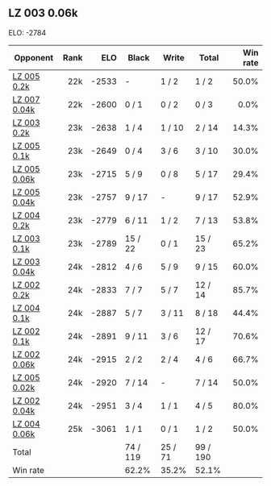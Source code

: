 ## LZ 003 0.06k ##

ELO: -2784

Opponent | Rank | ELO | Black | Write | Total | Win rate
---------|-----:|----:|-------|-------|-------|-------:
[LZ 005 0.2k](LZ%20005%200.2k.md) | 22k | -2533 | - | 1 / 2 | 1 / 2 | 50.0%
[LZ 007 0.04k](LZ%20007%200.04k.md) | 22k | -2600 | 0 / 1 | 0 / 2 | 0 / 3 | 0.0%
[LZ 003 0.2k](LZ%20003%200.2k.md) | 23k | -2638 | 1 / 4 | 1 / 10 | 2 / 14 | 14.3%
[LZ 005 0.1k](LZ%20005%200.1k.md) | 23k | -2649 | 0 / 4 | 3 / 6 | 3 / 10 | 30.0%
[LZ 005 0.06k](LZ%20005%200.06k.md) | 23k | -2715 | 5 / 9 | 0 / 8 | 5 / 17 | 29.4%
[LZ 005 0.04k](LZ%20005%200.04k.md) | 23k | -2757 | 9 / 17 | - | 9 / 17 | 52.9%
[LZ 004 0.2k](LZ%20004%200.2k.md) | 23k | -2779 | 6 / 11 | 1 / 2 | 7 / 13 | 53.8%
[LZ 003 0.1k](LZ%20003%200.1k.md) | 23k | -2789 | 15 / 22 | 0 / 1 | 15 / 23 | 65.2%
[LZ 003 0.04k](LZ%20003%200.04k.md) | 24k | -2812 | 4 / 6 | 5 / 9 | 9 / 15 | 60.0%
[LZ 002 0.2k](LZ%20002%200.2k.md) | 24k | -2833 | 7 / 7 | 5 / 7 | 12 / 14 | 85.7%
[LZ 004 0.1k](LZ%20004%200.1k.md) | 24k | -2887 | 5 / 7 | 3 / 11 | 8 / 18 | 44.4%
[LZ 002 0.1k](LZ%20002%200.1k.md) | 24k | -2891 | 9 / 11 | 3 / 6 | 12 / 17 | 70.6%
[LZ 002 0.06k](LZ%20002%200.06k.md) | 24k | -2915 | 2 / 2 | 2 / 4 | 4 / 6 | 66.7%
[LZ 005 0.02k](LZ%20005%200.02k.md) | 24k | -2920 | 7 / 14 | - | 7 / 14 | 50.0%
[LZ 002 0.04k](LZ%20002%200.04k.md) | 24k | -2951 | 3 / 4 | 1 / 1 | 4 / 5 | 80.0%
[LZ 004 0.06k](LZ%20004%200.06k.md) | 25k | -3061 | 1 / 1 | 0 / 1 | 1 / 2 | 50.0%
Total | | | 74 / 119 | 25 / 71 | 99 / 190 | 
Win rate| | | 62.2% | 35.2% | 52.1% | 
